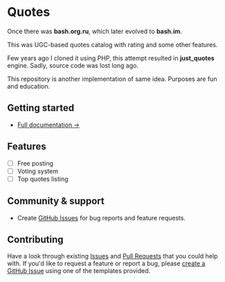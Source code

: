 <!-- TODO: Add logo -->

# Quotes

Once there was **bash.org.ru**, which later evolved to **bash.im**.

This was UGC-based quotes catalog with rating and some other features.

Few years ago I cloned it using PHP, this attempt resulted in **just_quotes** engine. Sadly, source code was lost long ago.

This repository is another implementation of same idea. Purposes are fun and education.

<!-- TODO: Add shields.io -->

## Getting started

- [Full documentation →](./docs)

## Features

- [ ] Free posting
- [ ] Voting system
- [ ] Top quotes listing

## Community & support

- Create [GitHub Issues](https://github.com/agrrh/quotes/issues) for bug reports and feature requests.

## Contributing

Have a look through existing [Issues](https://github.com/agrrh/quotes/issues) and [Pull Requests](https://github.com/agrrh/quotes/pulls) that you could help with. If you'd like to request a feature or report a bug, please [create a GitHub Issue](https://github.com/agrrh/quotes/issues) using one of the templates provided.

<!-- [See contribution guide →](https://github.com/agrrh/quotes/blob/master/CONTRIBUTING.md) -->
